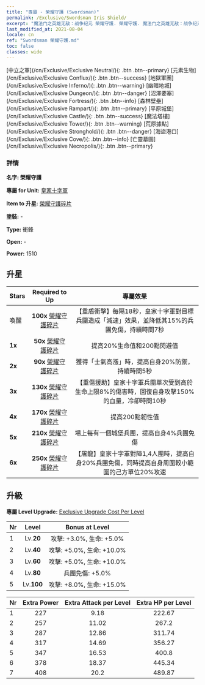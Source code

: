 ```yaml
---
title: "專屬 - 榮耀守護 (Swordsman)"
permalink: /Exclusive/Swordsman Iris Shield/
excerpt: "魔法门之英雄无敌：战争纪元 榮耀守護. 榮耀守護. 魔法门之英雄无敌：战争纪元 專屬 榮耀守護. 皇家十字軍 專屬."
last_modified_at: 2021-08-04
locale: cn
ref: "Swordsman 榮耀守護.md"
toc: false
classes: wide
---
```

 [中立之軍](/cn/Exclusive/Exclusive Neutral/){: .btn .btn--primary} [元素生物](/cn/Exclusive/Exclusive Conflux/){: .btn .btn--success} [地獄軍團](/cn/Exclusive/Exclusive Inferno/){: .btn .btn--warning} [幽暗地城](/cn/Exclusive/Exclusive Dungeon/){: .btn .btn--danger} [沼澤要塞](/cn/Exclusive/Exclusive Fortress/){: .btn .btn--info} [森林壁壘](/cn/Exclusive/Exclusive Rampart/){: .btn .btn--primary} [平原城堡](/cn/Exclusive/Exclusive Castle/){: .btn .btn--success} [魔法塔樓](/cn/Exclusive/Exclusive Tower/){: .btn .btn--warning} [荒原據點](/cn/Exclusive/Exclusive Stronghold/){: .btn .btn--danger} [海盜港口](/cn/Exclusive/Exclusive Cove/){: .btn .btn--info} [亡靈墓園](/cn/Exclusive/Exclusive Necropolis/){: .btn .btn--primary} 

### 詳情
 **名字: 榮耀守護** 

 **專屬 for Unit:** [皇家十字軍](/cn/units/Swordsman/) 

 **Item to 升星:** [榮耀守護碎片](/cn/Items/con_913/)

 **塗裝:** -

 **Type:** 衝鋒

 **Open:** -

 **Power:** 1510

## 升星

  |     Stars    |  Required to Up | 專屬效果 |
  |:-------------|:---------------:|:---------------:|
  |  喚醒  | **100x** [榮耀守護碎片](/cn/Items/con_913/) | 【重盾衝擊】每隔18秒，皇家十字軍對目標兵團造成「減速」效果，並降低其15%的兵團免傷，持續時間7秒 |
  | **1x** <i class="fas fa-star"/> | **50x** [榮耀守護碎片](/cn/Items/con_913/) | 提高20%生命值和200點閃避值 |
  | **2x** <i class="fas fa-star"/> | **90x** [榮耀守護碎片](/cn/Items/con_913/) | 獲得「士氣高漲」時，提高自身20%防禦，持續時間5秒 |
  | **3x** <i class="fas fa-star"/> | **130x** [榮耀守護碎片](/cn/Items/con_913/) | 【重傷援助】皇家十字軍兵團單次受到高於生命上限8%的傷害時，回復自身攻擊150%的血量，冷卻時間10秒 |
  | **4x** <i class="fas fa-star"/> | **170x** [榮耀守護碎片](/cn/Items/con_913/) | 提高200點韌性值 |
  | **5x** <i class="fas fa-star"/> | **210x** [榮耀守護碎片](/cn/Items/con_913/) | 場上每有一個城堡兵團，提高自身4%兵團免傷 |
  | **6x** <i class="fas fa-star"/> | **250x** [榮耀守護碎片](/cn/Items/con_913/) | 【屠龍】皇家十字軍對陣1,4人團時，提高自身20%兵團免傷，同時提高自身周圍較小範圍的己方單位20%攻速 |


## 升級
 **專屬 Level Upgrade:** [Exclusive Upgrade Cost Per Level](/Exclusive/ExclusiveUpgradeCostPerLevel/)

  |  Nr  |   Level  | Bonus at Level |
  |:-----|:--------:|:--------------:|
  | 1 | Lv.**20** | 攻擊: +3.0%, 生命: +5.0% |
  | 2 | Lv.**40** | 攻擊: +5.0%, 生命: +10.0% |
  | 3 | Lv.**60** | 攻擊: +5.0%, 生命: +10.0% |
  | 4 | Lv.**80** | 兵團免傷: +5.0% |
  | 5 | Lv.**100** | 攻擊: +8.0%, 生命: +15.0% |


  |  Nr  |  Extra Power | Extra Attack per Level | Extra HP per Level |
  |:-----|:--------:|:--------:|:--------:|
  | 1 | 227 | 9.18 | 222.67 |
  | 2 | 257 | 11.02 | 267.2 |
  | 3 | 287 | 12.86 | 311.74 |
  | 4 | 317 | 14.69 | 356.27 |
  | 5 | 347 | 16.53 | 400.8 |
  | 6 | 378 | 18.37 | 445.34 |
  | 7 | 408 | 20.2 | 489.87 |


